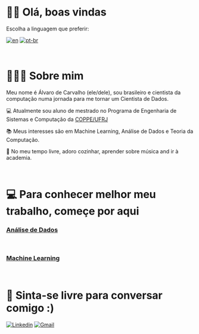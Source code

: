 # 👋🏻 Olá, boas vindas

 Escolha a linguagem que preferir: 

[![en](https://img.shields.io/badge/lang-en-red.svg)](https://github.com/caalvaro/caalvaro/blob/main/README.md)
[![pt-br](https://img.shields.io/badge/lang-pt--br-green.svg)](https://github.com/caalvaro/caalvaro/blob/main/README.pt-br.md)

<br />

# 👨🏻‍💻 Sobre mim

Meu nome é Álvaro de Carvalho (ele/dele), sou brasileiro e cientista da computação numa jornada para me tornar um Cientista de Dados.

💻 Atualmente sou aluno de mestrado no Programa de Engenharia de Sistemas e Computação da [COPPE/UFRJ](https://coppe.ufrj.br/en/home-en/) 

📚 Meus interesses são em Machine Learning, Análise de Dados e Teoria da Computação.

🎹 No meu tempo livre, adoro cozinhar, aprender sobre música and ir à academia.

<br />

# 💻 Para conhecer melhor meu trabalho, começe por aqui

### [Análise de Dados](https://github.com/caalvaro/data-analysis/tree/main)



<br />

### [Machine Learning](https://github.com/caalvaro/machine-learning/tree/main)


<br />

# 📧 Sinta-se livre para conversar comigo :)
[![Linkedin](https://img.shields.io/badge/LinkedIn-0077B5?style=for-the-badge&logo=linkedin&logoColor=white)](https://www.linkedin.com/in/alvarodecarvalho/)
[![Gmail](https://img.shields.io/badge/Gmail-D14836?style=for-the-badge&logo=gmail&logoColor=white)](mailto:alvarocarvalho@live.com)
